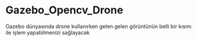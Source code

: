# Gazebo_Opencv_Drone
Gazebo dünyasında drone kullanırken gelen gelen görüntünün belli bir kısmı ile işlem yapabilmenizi sağlayacak

